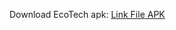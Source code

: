 Download EcoTech apk: [Link File APK](https://drive.google.com/file/d/1m4I9LIoLtP47d90tFnt9UbGcs2MDlQ-V/view?usp=sharing)
